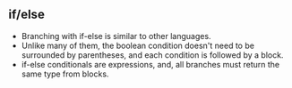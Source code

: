 ## if/else

- Branching with if-else is similar to other languages.
- Unlike many of them, the boolean condition doesn't need to be surrounded by parentheses, and each condition is
  followed by a block.
- if-else conditionals are expressions, and, all branches must return the same type from blocks.